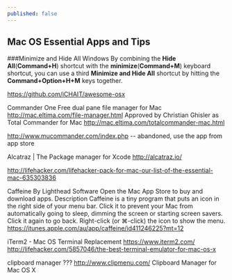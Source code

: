 ```yaml
---
published: false
---
```




## Mac OS Essential Apps and Tips


###Minimize and Hide All Windows
By combining the **Hide All**(**Command+H**) shortcut with the **minimize**(**Command+M**) keyboard shortcut, you can use a third **Minimize and Hide All** shortcut by hitting the **Command+Option+H+M** keys together. 

https://github.com/iCHAIT/awesome-osx

Commander One
Free dual pane file manager for Mac
http://mac.eltima.com/file-manager.html
Approved by Christian Ghisler as Total Commander for Mac
http://mac.eltima.com/totalcommander-mac.html


http://www.mucommander.com/index.php -- abandoned, use the app from app store

Alcatraz | The Package manager for Xcode
http://alcatraz.io/


http://lifehacker.com/lifehacker-pack-for-mac-our-list-of-the-essential-mac-635303836


Caffeine
By Lighthead Software
Open the Mac App Store to buy and download apps.
Description
Caffeine is a tiny program that puts an icon in the right side of your menu bar. Click it to prevent your Mac from automatically going to sleep, dimming the screen or starting screen savers. Click it again to go back. Right-click (or ⌘-click) the icon to show the menu.
https://itunes.apple.com/au/app/caffeine/id411246225?mt=12

iTerm2 - Mac OS Terminal Replacement
https://www.iterm2.com/
http://lifehacker.com/5857046/the-best-terminal-emulator-for-mac-os-x

clipboard manager ???
http://www.clipmenu.com/ Clipboard Manager for Mac OS X
